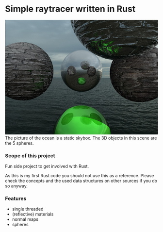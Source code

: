 # Simple raytracer written in Rust

![Screenshot with 5 spheres](./screenshots/meterial_spheres.jpg)
The picture of the ocean is a static skybox. 
The 3D objects in this scene are the 5 spheres.

### Scope of this project
Fun side project to get involved with Rust.

As this is my first Rust code you should not use this as a reference. 
Please check the concepts and the used data structures on other sources if you do so anyway.

### Features
* single threaded
* (reflective) materials
* normal maps
* spheres

###